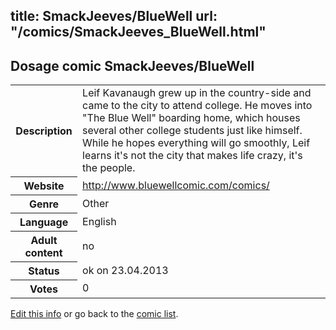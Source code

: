 title: SmackJeeves/BlueWell
url: "/comics/SmackJeeves_BlueWell.html"
---
Dosage comic SmackJeeves/BlueWell
-----------------------------------------

<p id="msg"></p>
<script type="text/javascript">
if (window.location.search === '?edit_info_mail=sent_ok') {
  var elem = document.getElementById("msg");
  elem.innerHTML = 'Edited information sucessfully sent.';
  elem.className = 'ok';
}
</script>
<table class="comicinfo">
<tr>
<th>Description</th><td>Leif Kavanaugh grew up in the country-side and came to the city to attend college. He moves into &quot;The Blue Well&quot; boarding home, which houses several other college students just like himself. While he hopes everything will go smoothly, Leif learns it's not the city that makes life crazy, it's the people.</td>
</tr>
<tr>
<th>Website</th><td><a href="http://www.bluewellcomic.com/comics/">http://www.bluewellcomic.com/comics/</a></td>
</tr>
<tr>
<th>Genre</th><td>Other</td>
</tr>
<tr>
<th>Language</th><td>English</td>
</tr>
<tr>
<th>Adult content</th><td>no</td>
</tr>
<tr>
<th>Status</th><td>ok on 23.04.2013</td>
</tr>
<tr>
<th>Votes</th><td>0</td>
</tr>
</table>

[Edit this info](SmackJeeves_BlueWell_edit.html) or go back to the [comic list](../comic-index.html).

